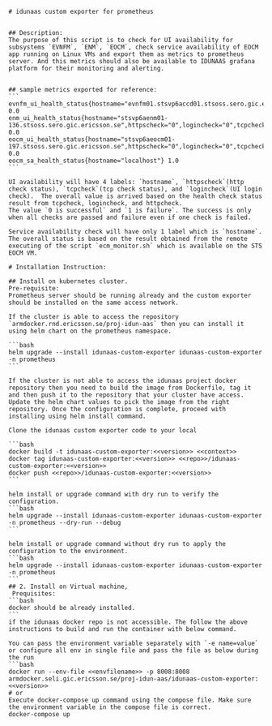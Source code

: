 ````````````
# idunaas custom exporter for prometheus


## Description: 
The purpose of this script is to check for UI availability for subsystems `EVNFM`, `ENM`, `EOCM`, check service availability of EOCM app running on Linux VMs and export them as metrics to prometheus server. And this metrics should also be available to IDUNAAS grafana platform for their monitoring and alerting.


## sample metrics exported for reference:
```
evnfm_ui_health_status{hostname="evnfm01.stsvp6accd01.stsoss.sero.gic.ericsson.se",httpscheck="0",logincheck="0",tcpcheck="0"} 0.0
enm_ui_health_status{hostname="stsvp6aenm01-136.stsoss.sero.gic.ericsson.se",httpscheck="0",logincheck="0",tcpcheck="0"} 0.0
eocm_ui_health_status{hostname="stsvp6aeocm01-197.stsoss.sero.gic.ericsson.se",httpscheck="0",logincheck="0",tcpcheck="0"} 0.0
eocm_sa_health_status{hostname="localhost"} 1.0
```

UI availability will have 4 labels: `hostname`, `httpscheck`(http check status), `tcpcheck`(tcp check status), and `logincheck`(UI login check).  The overall value is arrived based on the health check status result from tcpcheck, logincheck, and httpcheck. 
The value `0 is successful` and `1 is failure`. The success is only when all checks are passed and failure even if one check is failed.

Service availability check will have only 1 label which is `hostname`.  The overall status is based on the result obtained from the remote executing of the script `ecm_monitor.sh` which is available on the STS EOCM VM.

# Installation Instruction: 

## Install on kubernetes cluster.
Pre-requisite:
Prometheus server should be running already and the custom exporter should be installed on the same access network.

If the cluster is able to access the repository `armdocker.rnd.ericsson.se/proj-idun-aas` then you can install it using helm chart on the prometheus namespace.

```bash 
helm upgrade --install idunaas-custom-exporter idunaas-custom-exporter -n prometheus
```

If the cluster is not able to access the idunaas project docker repository then you need to build the image from Dockerfile, tag it and then push it to the repository that your cluster have access.  Update the helm chart values to pick the image from the right repository. Once the configuration is complete, proceed with installing using helm install command.

Clone the idunaas custom exporter code to your local

```bash 
docker build -t idunaas-custom-exporter:<<version>> <<context>>
docker tag idunaas-custom-exporter:<<version>> <<repo>>/idunaas-custom-exporter:<<version>>
docker push <<repo>>/idunaas-custom-exporter:<<version>>
```

helm install or upgrade command with dry run to verify the configuration.
```bash
helm upgrade --install idunaas-custom-exporter idunaas-custom-exporter -n prometheus --dry-run --debug
```

helm install or upgrade command without dry run to apply the configuration to the environment.
```bash
helm upgrade --install idunaas-custom-exporter idunaas-custom-exporter -n prometheus
```
## 2. Install on Virtual machine,
 Prequisites:
```bash 
docker should be already installed.
```
if the idunaas docker repo is not accessible. The follow the above instructions to build and run the container with below command. 

You can pass the environment variable separately with `-e name=value` or configure all env in single file and pass the file as below during the run
```bash
docker run --env-file <<envfilename>> -p 8008:8008 armdocker.seli.gic.ericsson.se/proj-idun-aas/idunaas-custom-exporter:<<version>>
# or 
Execute docker-compose up command using the compose file. Make sure the environment variable in the compose file is correct.
docker-compose up
```````````````

